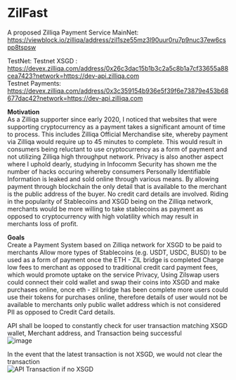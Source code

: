 # ZilFast
A proposed Zilliqa Payment Service
MainNet:
https://viewblock.io/zilliqa/address/zil1sze55mz3l90uur0ru7p9nuc37ew6cspp8tspsw

TestNet:
Testnet XSGD : https://devex.zilliqa.com/address/0x26c3dac15b1b3c2a5c8b1a7cf33655a88cea7423?network=https://dev-api.zilliqa.com
<br>
Testnet Payments: https://devex.zilliqa.com/address/0x3c359154b936e5f39f6e73879e453b68677dac42?network=https://dev-api.zilliqa.com

<strong>Motivation</strong>
<br>
As a Zilliqa supporter since early 2020, I noticed that websites that were supporting cryptocurrency as a payment takes a significant amount of time to process.
This includes Zilliqa Official Merchandise site, whereby payment via Zilliqa would require up to 45 minutes to complete. This would result in consumers being reluctant to use cryptocurrency as a form of payment and not utilizing Zilliqa high throughput network.
Privacy is also another aspect where I uphold dearly, studying in Infocomm Security has shown me the number of hacks occuring whereby consumers Personally Identifiable Information is leaked and sold online through various means.
By allowing payment through blockchain the only detail that is available to the merchant is the public address of the buyer. No credit card details are involved.
Riding in the popularity of Stablecoins and XSGD being on the Zilliqa network, merchants would be more willing to take stablecoins as payment as opposed to cryptocurrency with high volatility which may result in merchants loss of profit.

<strong>Goals</strong>
<br>
Create a Payment System based on Zilliqa network for XSGD to be paid to merchants
Allow more types of Stablecoins (e.g. USDT, USDC, BUSD) to be used as a form of payment once the ETH - ZIL bridge is completed
Charge low fees to merchant as opposed to traditional credit card payment fees, which would promote uptake on the service
Privacy, Using Zilswap users could connect their cold wallet and swap their coins into XSGD and make purchases online, once eth - zil bridge has been complete more users could use their tokens for purchases online, therefore details of user would not be available to merchants only public wallet address which is not considered PII as opposed to Credit Card details.

API shall be looped to constantly check for user transaction matching XSGD wallet, Merchant address, and Transaction being successful
<br>
![image](https://user-images.githubusercontent.com/53926665/110338561-1ad13280-8062-11eb-8901-c35d571a720b.png)

In the event that the latest transaction is not XSGD, we would not clear the transaction
<br>
![API Transaction if no XSGD](https://user-images.githubusercontent.com/53926665/110338654-39372e00-8062-11eb-8836-b20dea29ed13.PNG)

